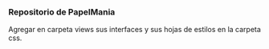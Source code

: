 ### Repositorio de PapelMania

Agregar en carpeta views sus interfaces y sus hojas de estilos en la carpeta css.
